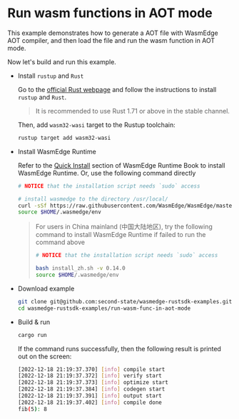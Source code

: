 # Run wasm functions in AOT mode

This example demonstrates how to generate a AOT file with WasmEdge AOT compiler, and then load the file and run the wasm function in AOT mode.

Now let's build and run this example.

- Install `rustup` and `Rust`

  Go to the [official Rust webpage](https://www.rust-lang.org/tools/install) and follow the instructions to install `rustup` and `Rust`.

  > It is recommended to use Rust 1.71 or above in the stable channel.

  Then, add `wasm32-wasi` target to the Rustup toolchain:

  ```bash
  rustup target add wasm32-wasi
  ```

- Install WasmEdge Runtime

  Refer to the [Quick Install](https://wasmedge.org/book/en/quick_start/install.html#quick-install) section of WasmEdge Runtime Book to install WasmEdge Runtime. Or, use the following command directly

  ```bash
  # NOTICE that the installation script needs `sudo` access

  # install wasmedge to the directory /usr/local/
  curl -sSf https://raw.githubusercontent.com/WasmEdge/WasmEdge/master/utils/install.sh | bash -s -- -v 0.14.0
  source $HOME/.wasmedge/env
  ```

  > For users in China mainland (中国大陆地区), try the following command to install WasmEdge Runtime if failed to run the command above
  >
  > ```bash
  > # NOTICE that the installation script needs `sudo` access
  >
  > bash install_zh.sh -v 0.14.0
  > source $HOME/.wasmedge/env
  > ```

- Download example

  ```bash
  git clone git@github.com:second-state/wasmedge-rustsdk-examples.git
  cd wasmedge-rustsdk-examples/run-wasm-func-in-aot-mode
  ```

- Build & run

  ```bash
  cargo run
  ```

  If the command runs successfully, then the following result is printed out on the screen:

  ```bash
  [2022-12-18 21:19:37.370] [info] compile start
  [2022-12-18 21:19:37.372] [info] verify start
  [2022-12-18 21:19:37.373] [info] optimize start
  [2022-12-18 21:19:37.384] [info] codegen start
  [2022-12-18 21:19:37.391] [info] output start
  [2022-12-18 21:19:37.402] [info] compile done
  fib(5): 8
  ```
